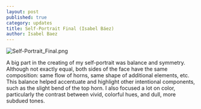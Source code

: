 ```yaml
---
layout: post
published: true
category: updates
title: Self-Portrait Final (Isabel Báez)
author: Isabel Baez
---
```


![Self-Portrait_Final.png]({{site.baseurl}}/assets/Self-Portrait_Final.png)

A big part in the creating of my self-portrait was balance and symmetry. Although not exactly equal, both sides of the face have the same composition: same flow of horns, same shape of additional elements, etc. This balance helped accentuate and highlight other intentional components, such as the slight bend of the top horn. I also focused a lot on color, particularly the contrast between vivid, colorful hues, and dull, more subdued tones. 